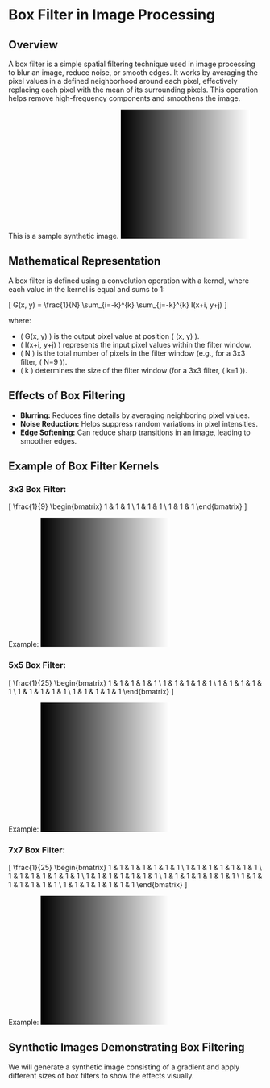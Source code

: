 # Box Filter in Image Processing

## Overview
A box filter is a simple spatial filtering technique used in image processing to blur an image, reduce noise, or smooth edges. It works by averaging the pixel values in a defined neighborhood around each pixel, effectively replacing each pixel with the mean of its surrounding pixels. This operation helps remove high-frequency components and smoothens the image.

This is a sample synthetic image.
![Sample input image](../01_Images/original_synthetic.png)

## Mathematical Representation
A box filter is defined using a convolution operation with a kernel, where each value in the kernel is equal and sums to 1:

\[
G(x, y) = \frac{1}{N} \sum_{i=-k}^{k} \sum_{j=-k}^{k} I(x+i, y+j)
\]

where:
- \( G(x, y) \) is the output pixel value at position \( (x, y) \).
- \( I(x+i, y+j) \) represents the input pixel values within the filter window.
- \( N \) is the total number of pixels in the filter window (e.g., for a 3x3 filter, \( N=9 \)).
- \( k \) determines the size of the filter window (for a 3x3 filter, \( k=1 \)).

## Effects of Box Filtering
- **Blurring:** Reduces fine details by averaging neighboring pixel values.
- **Noise Reduction:** Helps suppress random variations in pixel intensities.
- **Edge Softening:** Can reduce sharp transitions in an image, leading to smoother edges.

## Example of Box Filter Kernels
### 3x3 Box Filter:
\[
\frac{1}{9} \begin{bmatrix} 1 & 1 & 1 \\ 1 & 1 & 1 \\ 1 & 1 & 1 \end{bmatrix}
\]

Example: ![3x3 box filter sample](../01_Images/box_filter_3x3.png)


### 5x5 Box Filter:
\[
\frac{1}{25} \begin{bmatrix} 1 & 1 & 1 & 1 & 1 \\ 1 & 1 & 1 & 1 & 1 \\ 1 & 1 & 1 & 1 & 1 \\ 1 & 1 & 1 & 1 & 1 \\ 1 & 1 & 1 & 1 & 1 \end{bmatrix}
\]

Example: ![5x5 box filter sample](../01_Images/box_filter_5x5.png)

### 7x7 Box Filter:
\[
\frac{1}{25} \begin{bmatrix} 1 & 1 & 1 & 1 & 1 & 1 & 1  \\ 1 & 1 & 1 & 1 & 1 & 1 & 1  \\ 1 & 1 & 1 & 1 & 1 & 1 & 1  \\ 1 & 1 & 1 & 1 & 1 & 1 & 1  \\ 1 & 1 & 1 & 1 & 1 & 1 & 1  \\ 1 & 1 & 1 & 1 & 1 & 1 & 1  \\ 1 & 1 & 1 & 1 & 1 & 1 & 1  \end{bmatrix}
\]

Example: ![5x5 box filter sample](../01_Images/box_filter_7x7.png)

## Synthetic Images Demonstrating Box Filtering
We will generate a synthetic image consisting of a gradient and apply different sizes of box filters to show the effects visually.

